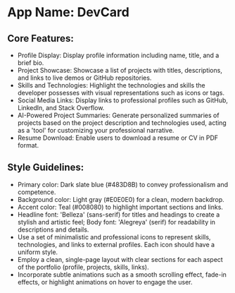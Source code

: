 # **App Name**: DevCard

## Core Features:

- Profile Display: Display profile information including name, title, and a brief bio.
- Project Showcase: Showcase a list of projects with titles, descriptions, and links to live demos or GitHub repositories.
- Skills and Technologies: Highlight the technologies and skills the developer possesses with visual representations such as icons or tags.
- Social Media Links: Display links to professional profiles such as GitHub, LinkedIn, and Stack Overflow.
- AI-Powered Project Summaries: Generate personalized summaries of projects based on the project description and technologies used, acting as a 'tool' for customizing your professional narrative.
- Resume Download: Enable users to download a resume or CV in PDF format.

## Style Guidelines:

- Primary color: Dark slate blue (#483D8B) to convey professionalism and competence.
- Background color: Light gray (#E0E0E0) for a clean, modern backdrop.
- Accent color: Teal (#008080) to highlight important sections and links.
- Headline font: 'Belleza' (sans-serif) for titles and headings to create a stylish and artistic feel; Body font: 'Alegreya' (serif) for readability in descriptions and details.
- Use a set of minimalistic and professional icons to represent skills, technologies, and links to external profiles. Each icon should have a uniform style.
- Employ a clean, single-page layout with clear sections for each aspect of the portfolio (profile, projects, skills, links).
- Incorporate subtle animations such as a smooth scrolling effect, fade-in effects, or highlight animations on hover to engage the user.